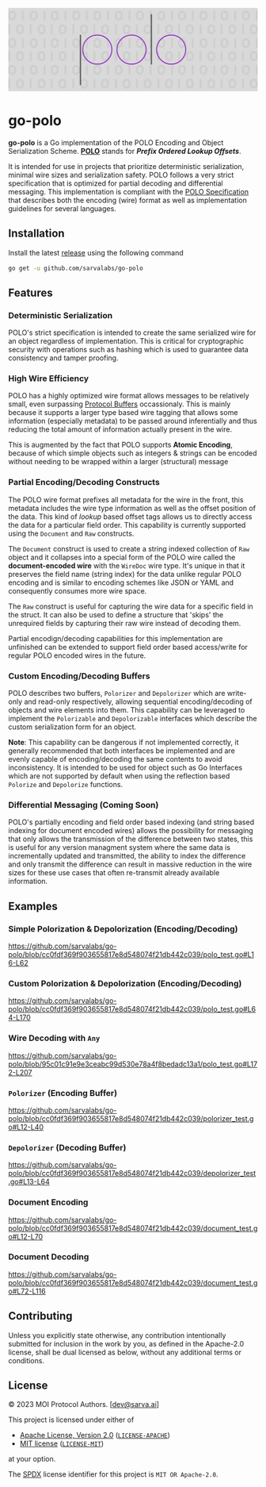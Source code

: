 ![image](./banner.png)

# go-polo
**go-polo** is a Go implementation of the POLO Encoding and Object Serialization Scheme. [**POLO**](https://github.com/sarvalabs/polo) stands for ***Prefix Ordered Lookup Offsets***. 

It is intended for use in projects that prioritize deterministic serialization, minimal wire sizes and serialization safety. POLO follows a very strict specification that is optimized for partial decoding and differential messaging. This implementation is compliant with the [POLO Specification](https://github.com/sarvalabs/polo) that describes both the encoding (wire) format as well as implementation guidelines for several languages.

## Installation
Install the latest [release](https://github.com/sarvalabs/go-polo/releases) using the following command
```sh
go get -u github.com/sarvalabs/go-polo
```

## Features
### Deterministic Serialization
POLO's strict specification is intended to create the same serialized wire for an object regardless of implementation. This is critical for cryptographic security with operations such as hashing which is used to guarantee data consistency and tamper proofing.

### High Wire Efficiency
POLO has a highly optimized wire format allows messages to be relatively small, even surpassing [Protocol Buffers](https://protobuf.dev/programming-guides/encoding/) occassionaly. This is mainly because it supports a larger type based wire tagging that allows some information (especially metadata) to be passed around inferentially and thus reducing the total amount of information actually present in the wire. 

This is augmented by the fact that POLO supports **Atomic Encoding**, because of which simple objects such as integers & strings can be encoded without needing to be wrapped within a larger (structural) message

### Partial Encoding/Decoding Constructs
The POLO wire format prefixes all metadata for the wire in the front, this metadata includes the wire type information as well as the offset position of the data. This kind of *lookup* based offset tags allows us to directly access the data for a particular field order. This capability is currently supported using the `Document` and `Raw` constructs. 

The `Document` construct is used to create a string indexed collection of `Raw` object and it collapses into a special form of the POLO wire called the **document-encoded wire** with the `WireDoc` wire type. It's unique in that it preserves the field name (string index) for the data unlike regular POLO encoding and is similar to encoding schemes like JSON or YAML and consequently consumes more wire space.

The `Raw` construct is useful for capturing the wire data for a specific field in the struct. It can also be used to define a structure that 'skips' the unrequired fields by capturing their raw wire instead of decoding them.

Partial encodign/decoding capabilities for this implementation are unfinished can be extended to support field order based access/write for regular POLO encoded wires in the future.

### Custom Encoding/Decoding Buffers
POLO describes two buffers, `Polorizer` and `Depolorizer` which are write-only and read-only respectively, allowing sequential encoding/decoding of objects and wire elements into them. This capability can be leveraged to implement the `Polorizable` and `Depolorizable` interfaces which describe the custom serialization form for an object.

**Note**: This capability can be dangerous if not implemented correctly, it generally recommended that both interfaces be implemented and are evenly capable of encoding/decoding the same contents to avoid inconsistency. It is intended to be used for object such as Go Interfaces which are not supported by default when using the reflection based `Polorize` and `Depolorize` functions.

### Differential Messaging (Coming Soon)
POLO's partially encoding and field order based indexing (and string based indexing for document encoded wires) allows the possibility for messaging that only allows the transmission of the difference between two states, this is useful for any version managment system where the same data is incrementally updated and transmitted, the ability to index the difference and only transmit the difference can result in massive reduction in the wire sizes for these use cases that often re-transmit already available information.

## Examples
### Simple Polorization & Depolorization (Encoding/Decoding)
https://github.com/sarvalabs/go-polo/blob/cc0fdf369f903655817e8d548074f21db442c039/polo_test.go#L16-L62

### Custom Polorization & Depolorization (Encoding/Decoding)
https://github.com/sarvalabs/go-polo/blob/cc0fdf369f903655817e8d548074f21db442c039/polo_test.go#L64-L170

### Wire Decoding with `Any`
https://github.com/sarvalabs/go-polo/blob/95c01c91e9e3ceabc99d530e78a4f8bedadc13a1/polo_test.go#L172-L207

### `Polorizer` (Encoding Buffer)
https://github.com/sarvalabs/go-polo/blob/cc0fdf369f903655817e8d548074f21db442c039/polorizer_test.go#L12-L40

### `Depolorizer` (Decoding Buffer)
https://github.com/sarvalabs/go-polo/blob/cc0fdf369f903655817e8d548074f21db442c039/depolorizer_test.go#L13-L64

### Document Encoding
https://github.com/sarvalabs/go-polo/blob/cc0fdf369f903655817e8d548074f21db442c039/document_test.go#L12-L70

### Document Decoding
https://github.com/sarvalabs/go-polo/blob/cc0fdf369f903655817e8d548074f21db442c039/document_test.go#L72-L116

## Contributing
Unless you explicitly state otherwise, any contribution intentionally submitted
for inclusion in the work by you, as defined in the Apache-2.0 license, shall be
dual licensed as below, without any additional terms or conditions.

## License
&copy; 2023 MOI Protocol Authors. [dev@sarva.ai]

This project is licensed under either of
- [Apache License, Version 2.0](https://www.apache.org/licenses/LICENSE-2.0) ([`LICENSE-APACHE`](LICENSE-APACHE))
- [MIT license](https://opensource.org/licenses/MIT) ([`LICENSE-MIT`](LICENSE-MIT))   

at your option.

The [SPDX](https://spdx.dev) license identifier for this project is `MIT OR Apache-2.0`.